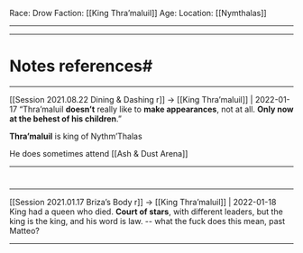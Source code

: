 Race: Drow
Faction: [[King Thra’maluil]]
Age:
Location: [[Nymthalas]]



---
---
# Notes references#


---

[[Session 2021.08.22 Dining & Dashing r]] -> [[King Thra’maluil]] | 2022-01-17
“Thra’maluil **doesn’t** really like to **make appearances**, not at all. **Only now at the behest of his children**.”

**Thra’maluil** is king of Nythm’Thalas

He does sometimes attend [[Ash & Dust Arena]]

---


#
---

[[Session 2021.01.17 Briza’s Body r]] -> [[King Thra’maluil]] | 2022-01-18
King had a queen who died. **Court of stars**, with different leaders, but the king is the king, and his word is law. -- what the fuck does this mean, past Matteo?

---
